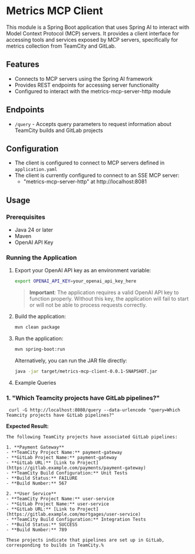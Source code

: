 # Metrics MCP Client

This module is a Spring Boot application that uses Spring AI to interact with Model Context Protocol (MCP) servers. It provides a client interface for accessing tools and services exposed by MCP servers, specifically for metrics collection from TeamCity and GitLab.

## Features

- Connects to MCP servers using the Spring AI framework
- Provides REST endpoints for accessing server functionality
- Configured to interact with the metrics-mcp-server-http module

## Endpoints

- `/query` - Accepts query parameters to request information about TeamCity builds and GitLab projects

## Configuration

- The client is configured to connect to MCP servers defined in `application.yaml`
- The client is currently configured to connect to an SSE MCP server:
  - "metrics-mcp-server-http" at http://localhost:8081
## Usage

### Prerequisites

- Java 24 or later
- Maven
- OpenAI API Key

### Running the Application

1. Export your OpenAI API key as an environment variable:
   ```bash
   export OPENAI_API_KEY=your_openai_api_key_here
   ```

   > **Important**: The application requires a valid OpenAI API key to function properly. Without this key, the application will fail to start or will not be able to process requests correctly.

2. Build the application:
   ```bash
   mvn clean package
   ```

3. Run the application:
   ```bash
   mvn spring-boot:run
   ```

   Alternatively, you can run the JAR file directly:
   ```bash
   java -jar target/metrics-mcp-client-0.0.1-SNAPSHOT.jar
   ```

4. Example Queries

### 1. "Which Teamcity projects have GitLab pipelines?"

   ```
    curl -G http://localhost:8080/query --data-urlencode "query=Which Teamcity projects have GitLab pipelines?"
   ```

**Expected Result:**

   ```
   The following TeamCity projects have associated GitLab pipelines:

1. **Payment Gateway**
   - **TeamCity Project Name:** payment-gateway
   - **GitLab Project Name:** payment-gateway
   - **GitLab URL:** [Link to Project](https://gitlab.example.com/payments/payment-gateway)
   - **TeamCity Build Configuration:** Unit Tests
   - **Build Status:** FAILURE
   - **Build Number:** 567

2. **User Service**
   - **TeamCity Project Name:** user-service
   - **GitLab Project Name:** user-service
   - **GitLab URL:** [Link to Project](https://gitlab.example.com/mortgages/user-service)
   - **TeamCity Build Configuration:** Integration Tests
   - **Build Status:** SUCCESS
   - **Build Number:** 789

These projects indicate that pipelines are set up in GitLab, corresponding to builds in TeamCity.%   
   ```

